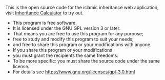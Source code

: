 This is the open source code for the islamic inheritance web application, visit [Inheritance Calculator](https://educateplus.000webhostapp.com/Inheritance/index.html) to try out.
- This program is free software.
- It is licensed under the GNU GPL version 3 or later.
- That means you are free to use this program for any purpose;
- free to study and modify this program to suit your needs;
- and free to share this program or your modifications with anyone.
- If you share this program or your modifications
- you must grant the recipients the same freedoms.
- To be more specific: you must share the source code under the same license.
- For details see https://www.gnu.org/licenses/gpl-3.0.html
